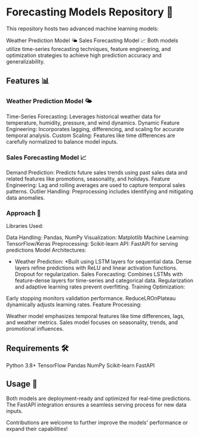 # Forecasting Models Repository 🌟
This repository hosts two advanced machine learning models:

Weather Prediction Model 🌤️
Sales Forecasting Model 📈
Both models utilize time-series forecasting techniques, feature engineering, and optimization strategies to achieve high prediction accuracy and generalizability.

## Features 📊
### Weather Prediction Model 🌤️
Time-Series Forecasting: Leverages historical weather data for temperature, humidity, pressure, and wind dynamics.
Dynamic Feature Engineering: Incorporates lagging, differencing, and scaling for accurate temporal analysis.
Custom Scaling: Features like time differences are carefully normalized to balance model inputs.
### Sales Forecasting Model 📈
Demand Prediction: Predicts future sales trends using past sales data and related features like promotions, seasonality, and holidays.
Feature Engineering: Lag and rolling averages are used to capture temporal sales patterns.
Outlier Handling: Preprocessing includes identifying and mitigating data anomalies.
### Approach 🧠
Libraries Used:

Data Handling: Pandas, NumPy
Visualization: Matplotlib
Machine Learning: TensorFlow/Keras
Preprocessing: Scikit-learn
API: FastAPI for serving predictions
Model Architectures:

  * Weather Prediction:
    *Built using LSTM layers for sequential data.
Dense layers refine predictions with ReLU and linear activation functions.
Dropout for regularization.
Sales Forecasting:
Combines LSTMs with feature-dense layers for time-series and categorical data.
Regularization and adaptive learning rates prevent overfitting.
Training Optimization:

Early stopping monitors validation performance.
ReduceLROnPlateau dynamically adjusts learning rates.
Feature Processing:

Weather model emphasizes temporal features like time differences, lags, and weather metrics.
Sales model focuses on seasonality, trends, and promotional influences.
## Requirements 🛠️
Python 3.8+
TensorFlow
Pandas
NumPy
Scikit-learn
FastAPI
## Usage 🚀
Both models are deployment-ready and optimized for real-time predictions. The FastAPI integration ensures a seamless serving process for new data inputs.

Contributions are welcome to further improve the models' performance or expand their capabilities!
